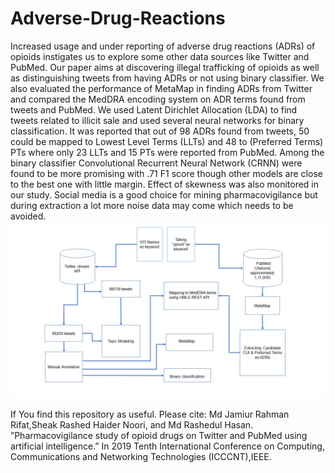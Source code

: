 # Adverse-Drug-Reactions
Increased usage and under reporting of adverse drug reactions (ADRs) of opioids instigates us to explore some other data sources like Twitter and PubMed. Our paper aims at discovering illegal trafficking of opioids as well as distinguishing tweets from having ADRs or not using binary classifier. We also evaluated the performance of MetaMap in finding ADRs from Twitter and compared the MedDRA encoding system on ADR terms found from tweets and PubMed. We used Latent Dirichlet Allocation (LDA) to find tweets related to illicit sale and used several neural networks for binary classification. It was reported that out of 98 ADRs found from tweets, 50 could be mapped to Lowest Level Terms (LLTs) and 48 to (Preferred Terms) PTs where only 23 LLTs and 15 PTs were reported from PubMed. Among the binary classifier Convolutional Recurrent Neural Network (CRNN) were found to be more promising with .71 F1 score though other models are close to the best one with little margin. Effect of skewness was also monitored in our study. Social media is a good choice for mining pharmacovigilance but during extraction a lot more noise data may come which needs to be avoided.
![](output/report/fda_presentation.png)

If You find this repository as useful. Please cite:
Md Jamiur Rahman Rifat,Sheak Rashed Haider Noori, and Md Rashedul Hasan. ”Pharmacovigilance study of opioid drugs on Twitter and PubMed using artificial intelligence.” In 2019 Tenth International Conference on Computing, Communications and Networking Technologies (ICCCNT),IEEE.
